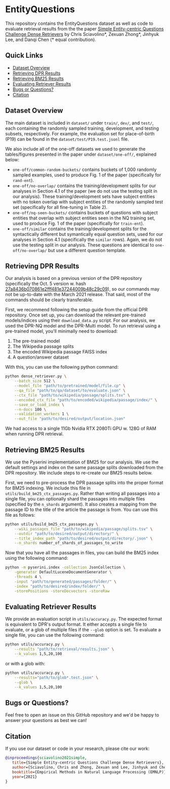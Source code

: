 # EntityQuestions
This repository contains the EntityQuestions dataset as well as code to evaluate retrieval results from the the paper [Simple Entity-centric Questions Challenge Dense Retrievers]() by Chris Sciavolino*, Zexuan Zhong*, Jinhyuk Lee, and Danqi Chen (* equal contribution).

## Quick Links
  - [Dataset Overview](#dataset-overview)
  - [Retrieving DPR Results](#retrieving-dpr-results)
  - [Retrieving BM25 Results](#retrieving-bm25-results)
  - [Evaluating Retriever Results](#evaluating-retriever-results)
  - [Bugs or Questions?](#bugs-or-questions)
  - [Citation](#citation)

## Dataset Overview
The main dataset is included in `dataset/` under `train/`, `dev/`, and `test/`, each containing the randomly sampled training, development, and testing subsets, respectively. For example, the evaluation set for place-of-birth (P19) can be found in the `dataset/test/P19.test.jsonl` file.

We also include all of the one-off datasets we used to generate the tables/figures presented in the paper under `dataset/one-off/`, explained below:

- `one-off/common-random-buckets/` contains buckets of 1,000 randomly sampled examples, used to produce Fig. 1 of the paper (specifically for `rand-ent`).
- `one-off/no-overlap/` contains the training/development splits for our analyses in Section 4.1 of the paper (we do not use the testing split in our analysis). These training/development sets have subject entities with no token overlap with subject entities of the randomly sampled test set (specifically for all fine-tuning in Table 2).
- `one-off/nq-seen-buckets/` contains buckets of questions with subject entities that overlap with subject entities seen in the NQ training set, used to produce Fig. 1 of the paper (specifically for `train-ent`).
- `one-off/similar` contains the training/development splits for the syntactically different but symantically equal question sets, used for our analyses in Section 4.1 (specifically the `similar` rows). Again, we do not use the testing split in our analysis. These questions are identical to `one-off/no-overlap/` but use a different question template.


## Retrieving DPR Results
Our analysis is based on a previous version of the DPR repository (specifically the Oct. 5 version w. hash [27a8436b070861e2fff481e37244009b48c29c09](https://github.com/facebookresearch/DPR/tree/27a8436b070861e2fff481e37244009b48c29c09)), so our commands may not be up-to-date with the March 2021 release. That said, most of the commands should be clearly transferable.

First, we recommend following the setup guide from the official DPR repository. Once set up, you can download the relevant pre-trained models/indices using their `download_data.py` script. For our analysis, we used the DPR-NQ model and the DPR-Multi model. To run retrieval using a pre-trained model, you'll minimally need to download:

1. The pre-trained model
2. The Wikipedia passage splits
3. The encoded Wikipedia passage FAISS index
4. A question/answer dataset

With this, you can use the following python command:

``` bash
python dense_retriever.py \
    --batch_size 512 \
    --model_file "path/to/pretrained/model/file.cp" \
    --qa_file "path/to/qa/dataset/to/evaluate.json" \
    --ctx_file "path/to/wikipedia/passage/splits.tsv" \
    --encoded_ctx_file "path/to/encoded/wikipedia/passage/index/" \
    --save_or_load_index \
    --n-docs 100 \
    --validation_workers 1 \
    --out_file "path/to/desired/output/location.json"
```

We had access to a single 11Gb Nvidia RTX 2080Ti GPU w. 128G of RAM when running DPR retrieval. 


## Retrieving BM25 Results
We use the Pyserini implementation of BM25 for our analysis. We use the default settings and index on the same passage splits downloaded from the DPR repository. We include steps to re-create our BM25 results below.

First, we need to pre-process the DPR passage splits into the proper format for BM25 indexing. We include this file in `utils/build_bm25_ctx_passages.py`. Rather than writing all passages into a single file, you can optionally shard the passages into multiple files (specified by the `n_shards` argument). It also creates a mapping from the passage ID to the title of the article the passage is from. You can use this file as follows:

``` bash
python utils/build_bm25_ctx_passages.py \
    --wiki_passages_file "path/to/wikipedia/passage/splits.tsv" \
    --outdir "path/to/desired/output/directory/" \
    --title_index_path "path/to/desired/output/directory/.json" \
    --n_shards number_of_shards_of_passages_to_write
```

Now that you have all the passages in files, you can build the BM25 index using the following command:

``` bash
python -m pyserini.index -collection JsonCollection \
    -generator DefaultLuceneDocumentGenerator \
    -threads 4 \
    -input "path/to/generated/passages/folder/" \
    -index "path/to/desired/index/folder/" \
    -storePositions -storeDocvectors -storeRaw
```


## Evaluating Retriever Results
We provide an evaluation script in `utils/accuracy.py`. The expected format is equivalent to DPR's output format. It either accepts a single file to evaluate, or a glob of multiple files if the `--glob` option is set. To evaluate a single file, you can use the following command:

``` bash
python utils/accuracy.py \
    --results "path/to/retrieval/results.json" \
    --k_values 1,5,20,100
```

or with a glob with:

``` bash
python utils/accuracy.py \
    --results="path/to/glob*.test.json" \
    --glob \
    --k_values 1,5,20,100
```


## Bugs or Questions?
Feel free to open an issue on this GitHub repository and we'd be happy to answer your questions as best we can!

## Citation
If you use our dataset or code in your research, please cite our work:
```bibtex
@inproceedings{sciavolino2021simple,
   title={Simple Entity-centric Questions Challenge Dense Retrievers},
   author={Sciavolino, Chris and Zhong, Zexuan and Lee, Jinhyuk and Chen, Danqi},
   booktitle={Empirical Methods in Natural Language Processing (EMNLP)},
   year={2021}
}
```
